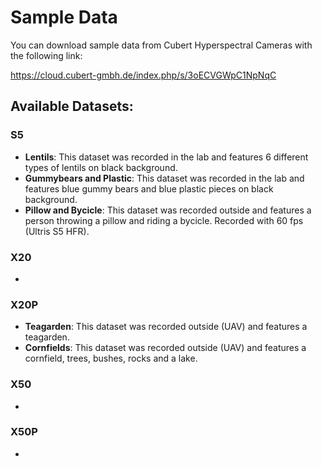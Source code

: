 # Sample Data

You can download sample data from Cubert Hyperspectral Cameras with the following link:

https://cloud.cubert-gmbh.de/index.php/s/3oECVGWpC1NpNqC

## Available Datasets:

### S5
- __Lentils__: 	This dataset was recorded in the lab and features 6 different types of lentils on black background. 
- __Gummybears and Plastic__: This dataset was recorded in the lab and features blue gummy bears and blue plastic pieces on black background. 
- __Pillow and Bycicle__: This dataset was recorded outside and features a person throwing a pillow and riding a bycicle. Recorded with 60 fps (Ultris S5 HFR). 


### X20
-
### X20P
- __Teagarden__: This dataset was recorded outside (UAV) and features a teagarden. 
- __Cornfields__: This dataset was recorded outside (UAV) and features a cornfield, trees, bushes, rocks and a lake. 
### X50
-
### X50P
-
